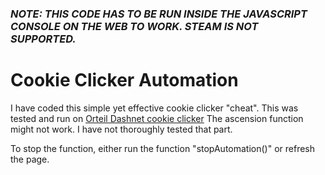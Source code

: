 ### _NOTE: THIS CODE HAS TO BE RUN INSIDE THE JAVASCRIPT CONSOLE ON THE WEB TO WORK. STEAM IS NOT SUPPORTED._

# Cookie Clicker Automation
I have coded this simple yet effective cookie clicker "cheat".
This was tested and run on [Orteil Dashnet cookie clicker](https://orteil.dashnet.org/cookieclicker/)
The ascension function might not work. I have not thoroughly tested that part.


To stop the function, either run the function "stopAutomation()" or refresh the page.
